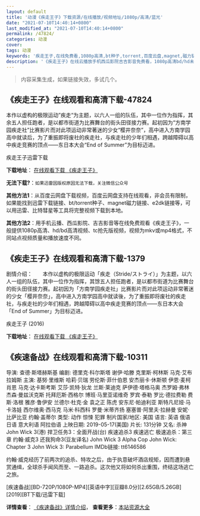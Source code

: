 ```yaml
---
layout: default
title: '动漫《疾走王子》下载资源/在线播放/视频地址/1080p/高清/蓝光'
date: "2021-07-10T14:40:14+0800"
last_modified_at: "2021-07-10T14:40:14+0800"
permalink: /47824/
categories: 动漫
cover:
tags: 动漫
keywords: '疾走王子,在线免费看,1080p高清,bt种子,torrent,百度云盘,magnet,磁力链,迅雷下载资源'
description: '《疾走王子》在线云播放手机西瓜影院吉吉影音免费看，1080p高清bd/hd未删减完整版和tc抢先枪版，mkv/mp4格式，附带bt/torrent种子、magnet/磁力链、百度云盘、网盘资源迅雷下载链接'
---
```


>内容采集生成，如果链接失效，多试几个。


## 《疾走王子》在线观看和高清下载-47824

本作以虚构的极限运动”疾走“为主题，以六人一组的队伍，其中一位作为指挥，其余五人担任跑者，是以都市街道为比赛舞台的街头田径接力赛。起初因为&ldquo;方南学园疾走社&rdquo;比赛影片而对此项运动非常著迷的少女&ldquo;樱井奈奈”，高中进入方南学园高中就读后，为了重振即将废社的疾走社，与疾走社的少年们相遇，跨越障碍以高中疾走竞赛的顶点&mdash;—东日本大会&ldquo;End of Summer”为目标迈进。<!---剧情end--->


疾走王子迅雷下载

**下载地址**： [在线观看下载 《疾走王子》](https://www.993dy.com//vod-detail-id-5835.html) 


**无法下载?**：`如果迅雷因版权原因无法下载，关注微信公众号 `

**其他方法1**：从百度云网盘下载视频，百度云网盘支持在线观看，非会员有限制，如果能找到迅雷下载链接、bt/torrent种子、magnet磁力链接、e2dk链接等，可以用迅雷、比特彗星等工具将完整视频下载到本地。

**其他方法2**：用手机云播、西瓜影院、吉吉影音等在线免费观看《疾走王子》，一般提供1080p高清、hd/bd高清视频、tc抢先版视频，视频为mkv或mp4格式，不同站点视频质量和播放速度不同。


## 《疾走王子》在线观看和高清下载-1379

剧情介绍：　　本作以虚构的极限运动「疾走（Stride/ストライ）」为主题，以六人一组的队伍，其中一位作为指挥，其馀五人担任跑者，是以都市街道为比赛舞台的街头田径接力赛。起初因为「方南学园疾走社」比赛影片而对此项运动非常著迷的少女「樱井奈奈」，高中进入方南学园高中就读後，为了重振即将废社的疾走社，与疾走社的少年们相遇，跨越障碍以高中疾走竞赛的顶点——东日本大会「End of Summer」为目标迈进。


疾走王子 (2016)

**下载地址**： [在线观看下载 《疾走王子》](https://www.btbtdy.me/btdy/dy7471.html) 


## 《疾速备战》在线观看和高清下载-10311

导演: 查德·斯塔赫斯基 编剧: 德里克·科尔斯塔 谢伊·哈滕 克里斯·柯林斯 马克·艾布拉姆斯 主演: 基努·里维斯 哈莉·贝瑞 劳伦斯·菲什伯恩 安杰丽卡·休斯顿 伊恩·麦柯肖恩 马克·达卡斯考斯 艾莎·凯特·狄龙 兰斯·莱迪克 萨伊德·塔格马奥 杰罗姆·弗林 杰森·曼兹沃克斯 托拜厄斯·西格尔 博班·马里亚诺维奇 罗宾·泰勒 罗比·德拉费勒 费斯·洛根 雅彦·鲁伊安 兰德尔·杜克·金 袁之正 陈虎 安东尼·帕迪利亚 斯特凡尼娅·马卡洛娃 西尔维奥·西马克 马米·科西科 罗曼·米蒂齐扬 塞塞普·阿里夫·拉赫曼 安妮·比萨比亚 约翰·盖蒂尔 类型: 动作 惊悚 犯罪 制片国家/地区: 美国 语言: 英语 俄语 日语 意大利语 阿拉伯语 上映日期: 2019-05-17(美国) 片长: 131分钟 又名: 杀神John Wick 3(港) 捍卫任务3：全面开战(台) 疾速追杀3 疾速逃亡 极速追杀：第三章 约翰·威克3 还我狗命3(豆友译名) John Wick 3 Alpha Cop John Wick: Chapter 3 John Wick 3: Parabellum IMDb链接: tt6146586

约翰·威克经历了前两次的追杀、特攻之后，由于执意破坏酒店规矩，因而遭到悬赏通缉，全球杀手闻风而至、一路追杀。这次他又将如何杀出重围，终结这场逃亡之旅。


[疾速备战][BD-720P/1080P-MP4][英语中字][豆瓣8.0分][2.65GB/5.26GB][2019][BT下载/迅雷下载]

**详情查看**： [《疾速备战》详情介绍](/movie/10311/)， **查看更多**：[本站资源大全](/movie/t/all/)

